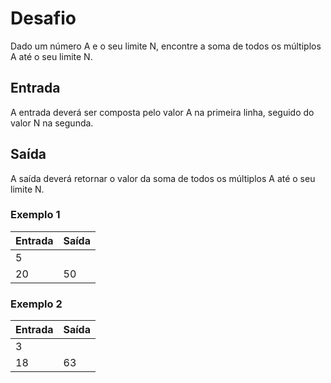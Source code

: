 # Desafio
Dado um número A e o seu limite N, encontre a soma de todos os múltiplos A até o seu limite N.

## Entrada
A entrada deverá ser composta pelo valor A na primeira linha, seguido do valor N na segunda. 

## Saída
A saída deverá retornar o valor da soma de todos os múltiplos A até o seu limite N.

### Exemplo 1

| Entrada | Saída |
|---------|-------|
|    5    |       |
|   20    |  50   |

### Exemplo 2

| Entrada | Saída |
|---------|-------|
|    3    |       |
|   18    |  63   |